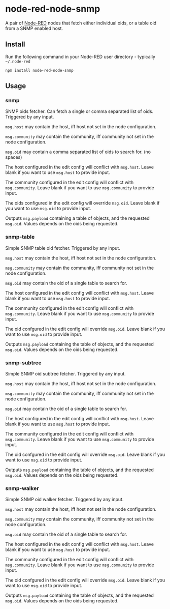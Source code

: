 node-red-node-snmp
==================

A pair of <a href="http://nodered.org" target="_new">Node-RED</a> nodes that
fetch either individual oids, or a table oid from a SNMP enabled host.

Install
-------

Run the following command in your Node-RED user directory - typically `~/.node-red`

    npm install node-red-node-snmp

Usage
-----

### snmp

SNMP oids fetcher. Can fetch a single or comma separated list of oids. Triggered by any input.

`msg.host` may contain the host, iff host not set in the node configuration.

`msg.community` may contain the community, iff community not set in the node configuration.

`msg.oid` may contain a comma separated list of oids to search for. (no spaces)

The host configured in the edit config will conflict with `msg.host`. Leave blank if you want to use `msg.host` to provide input.

The community configured in the edit config will conflict with `msg.community`. Leave blank if you want to use `msg.community` to provide input.

The oids configured in the edit config will override `msg.oid`. Leave blank if you
want to use `msg.oid` to provide input.

Outputs `msg.payload` containing a table of objects, and the requested `msg.oid`.
Values depends on the oids being requested.

### snmp-table

Simple SNMP table oid fetcher. Triggered by any input.

`msg.host` may contain the host, iff host not set in the node configuration.

`msg.community` may contain the community, iff community not set in the node configuration.

`msg.oid` may contain the oid of a single table to search for.

The host configured in the edit config will conflict with `msg.host`. Leave blank if you want to use `msg.host` to provide input.

The community configured in the edit config will conflict with `msg.community`. Leave blank if you want to use `msg.community` to provide input.

The oid confgured in the edit config will override `msg.oid`. Leave blank if you
want to use `msg.oid` to provide input.

Outputs `msg.payload` containing the table of objects, and the requested `msg.oid`.
Values depends on the oids being requested.

### snmp-subtree

Simple SNMP oid subtree fetcher. Triggered by any input.

`msg.host` may contain the host, iff host not set in the node configuration.

`msg.community` may contain the community, iff community not set in the node configuration.

`msg.oid` may contain the oid of a single table to search for.

The host configured in the edit config will conflict with `msg.host`. Leave blank if you want to use `msg.host` to provide input.

The community configured in the edit config will conflict with `msg.community`. Leave blank if you want to use `msg.community` to provide input.

The oid confgured in the edit config will override `msg.oid`. Leave blank if you
want to use `msg.oid` to provide input.

Outputs `msg.payload` containing the table of objects, and the requested `msg.oid`.
Values depends on the oids being requested.

### snmp-walker

Simple SNMP oid walker fetcher. Triggered by any input.

`msg.host` may contain the host, iff host not set in the node configuration.

`msg.community` may contain the community, iff community not set in the node configuration.

`msg.oid` may contain the oid of a single table to search for.

The host configured in the edit config will conflict with `msg.host`. Leave blank if you want to use `msg.host` to provide input.

The community configured in the edit config will conflict with `msg.community`. Leave blank if you want to use `msg.community` to provide input.

The oid confgured in the edit config will override `msg.oid`. Leave blank if you
want to use `msg.oid` to provide input.

Outputs `msg.payload` containing the table of objects, and the requested `msg.oid`.
Values depends on the oids being requested.
